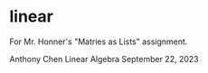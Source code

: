 # linear

For Mr. Honner's "Matries as Lists" assignment.

Anthony Chen
Linear Algebra
September 22, 2023
